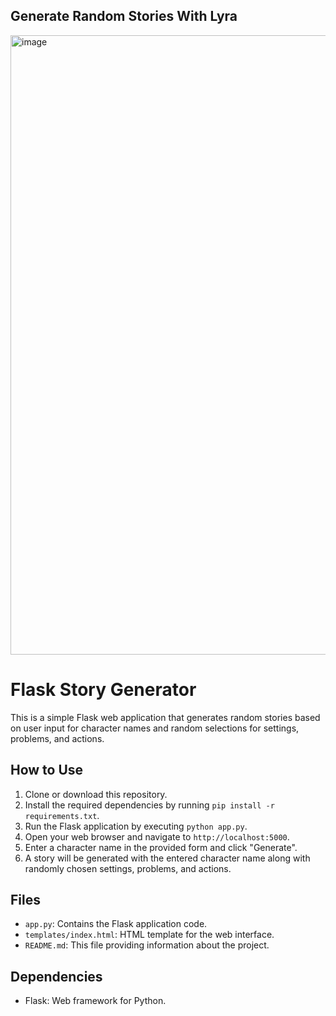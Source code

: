 ## Generate Random Stories With Lyra

<img width="991" alt="image" src="https://github.com/krishvsoni/Lyra/assets/67964054/4df34961-5bd9-441c-b8f5-8f064fce9759">

# Flask Story Generator

This is a simple Flask web application that generates random stories based on user input for character names and random selections for settings, problems, and actions.

## How to Use
1. Clone or download this repository.
2. Install the required dependencies by running `pip install -r requirements.txt`.
3. Run the Flask application by executing `python app.py`.
4. Open your web browser and navigate to `http://localhost:5000`.
5. Enter a character name in the provided form and click "Generate".
6. A story will be generated with the entered character name along with randomly chosen settings, problems, and actions.

## Files
- `app.py`: Contains the Flask application code.
- `templates/index.html`: HTML template for the web interface.
- `README.md`: This file providing information about the project.

## Dependencies
- Flask: Web framework for Python.

